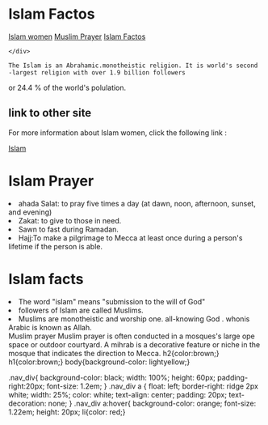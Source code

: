 <!DOCTYPE html>
<html lang="en" dir="ltr">
  <head>
    <meta charset="utf-8">
    <title><h2>Islam facts</h2></title>
  </head>
  <h1>Islam Factos </h1>
  <link rel="stylesheet" href="homework2.css" type="text/css">
  <body>
    <div class="nav_div">
      <a href="#https://en.wikipedia.org/wiki/Women_in_Islam">Islam women</a>
      <a href="https://www.whyislam.org/islamicteachings/pray/ten/">Muslim Prayer</a>
      <a href="https://www.history.com/topics/religion/islam">Islam Factos</a>

    </div>

    The Islam is an Abrahamic.monotheistic religion. It is world's second -largest religion with over 1.9 billion followers
 or 24.4 % of the world's polulation.
 <h2>link to other site</h2>
 <p>For more information about Islam women, click the following link :</p>
<p> <a href="#https://en.wikipedia.org/wiki/Islamic_clothing">Islam </a></p>
<h1>Islam Prayer</h1>
<li>ahada Salat: to pray five times a day (at dawn, noon, afternoon, sunset, and evening)</li>
<li>Zakat: to give to those in need.</li>
<li>Sawn to fast during Ramadan.</li>
<li>Hajj:To make a pilgrimage to Mecca at least once during a person's lifetime if the person is able.</li>
<h1>Islam facts</h1>
<li>The word "islam" means "submission to the will of God"</li>
<li>followers of Islam are called Muslims.</li>
<li>Muslims are monotheistic and worship one. all-knowing God . whonis Arabic is known as Allah.</li>
Muslim prayer
Muslim prayer is often conducted in a mosques's large ope space or outdoor courtyard. A mihrab is a decorative feature or niche in the mosque that indicates the direction to Mecca.
  </body>
</html>h2{color:brown;}
h1{color:brown;}
body{background-color: lightyellow;}


.nav_div{
    background-color: black;
    width: 100%;
    height: 60px;
    padding-right:20px;
    font-size: 1.2em;
}
.nav_div a {
  float: left;
  border-right: ridge 2px white;
  width: 25%;
  color: white;
  text-align: center;
  padding: 20px;
  text-decoration: none;
}
.nav_div a:hover{
  background-color: orange;
  font-size: 1.22em;
  height: 20px;
  li{color: red;}

